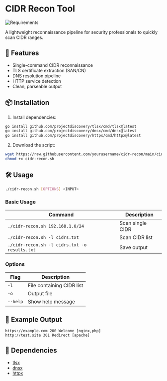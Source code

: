 # CIDR Recon Tool

![Requirements](https://img.shields.io/badge/dependencies-tlsx,dnsx,httpx-green)

A lightweight reconnaissance pipeline for security professionals to quickly scan CIDR ranges.

## 🚀 Features

- Single-command CIDR reconnaissance
- TLS certificate extraction (SAN/CN)
- DNS resolution pipeline
- HTTP service detection
- Clean, parseable output

## 📦 Installation

1. Install dependencies:
```bash
go install github.com/projectdiscovery/tlsx/cmd/tlsx@latest
go install github.com/projectdiscovery/dnsx/cmd/dnsx@latest
go install github.com/projectdiscovery/httpx/cmd/httpx@latest
```

2. Download the script:
```bash
wget https://raw.githubusercontent.com/yourusername/cidr-recon/main/cidr-recon.sh
chmod +x cidr-recon.sh
```

## 🛠 Usage

```bash
./cidr-recon.sh [OPTIONS] <INPUT>
```

### Basic Usage
| Command | Description |
|---------|-------------|
| `./cidr-recon.sh 192.168.1.0/24` | Scan single CIDR |
| `./cidr-recon.sh -l cidrs.txt` | Scan CIDR list |
| `./cidr-recon.sh -l cidrs.txt -o results.txt` | Save output |

### Options
| Flag | Description |
|------|-------------|
| `-l` | File containing CIDR list |
| `-o` | Output file |
| `--help` | Show help message |

## 📝 Example Output

```
https://example.com 200 Welcome [nginx,php]
http://test.site 301 Redirect [apache]
```

## 📌 Dependencies

- [tlsx](https://github.com/projectdiscovery/tlsx)
- [dnsx](https://github.com/projectdiscovery/dnsx)
- [httpx](https://github.com/projectdiscovery/httpx)

